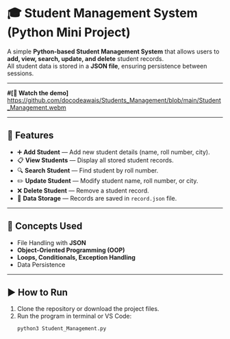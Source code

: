 # 🎓 Student Management System (Python Mini Project)

A simple **Python-based Student Management System** that allows users to **add, view, search, update, and delete** student records.  
All student data is stored in a **JSON file**, ensuring persistence between sessions.

---
**#[🎥 Watch the demo]** 
https://github.com/docodeawais/Students_Management/blob/main/Student_Management.webm

---

## 🚀 Features
- ➕ **Add Student** — Add new student details (name, roll number, city).  
- 📋 **View Students** — Display all stored student records.  
- 🔍 **Search Student** — Find student by roll number.  
- ✏️ **Update Student** — Modify student name, roll number, or city.  
- ❌ **Delete Student** — Remove a student record.  
- 💾 **Data Storage** — Records are saved in `record.json` file.

---

## 🧠 Concepts Used
- File Handling with **JSON**  
- **Object-Oriented Programming (OOP)**  
- **Loops, Conditionals, Exception Handling**  
- Data Persistence  


---

## ▶️ How to Run
1. Clone the repository or download the project files.  
2. Run the program in terminal or VS Code:
   ```bash
   python3 Student_Management.py

